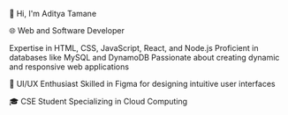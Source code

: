 👋 Hi, I'm Aditya Tamane

🌐 Web and Software Developer

Expertise in HTML, CSS, JavaScript, React, and Node.js
Proficient in databases like MySQL and DynamoDB
Passionate about creating dynamic and responsive web applications

🎨 UI/UX Enthusiast
Skilled in Figma for designing intuitive user interfaces

🎓 CSE Student
Specializing in Cloud Computing

